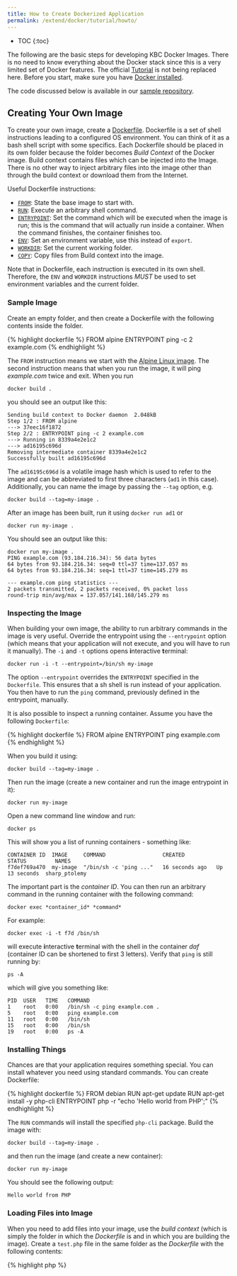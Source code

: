 ```yaml
---
title: How to Create Dockerized Application
permalink: /extend/docker/tutorial/howto/
---
```


* TOC
{:toc}

The following are the basic steps for developing KBC Docker Images. There is no need to know everything about the Docker stack since this is a very limited set of Docker features.
The official [Tutorial](https://docs.docker.com/get-started/) is not being replaced here.
Before you start, make sure you have [Docker installed](/extend/docker/tutorial/setup/).

The code discussed below is available in our [sample repository](https://github.com/keboola/docs-docker-example-image).

## Creating Your Own Image
To create your own image, create a [Dockerfile](https://docs.docker.com/engine/reference/builder/).
Dockerfile is a set of shell instructions leading to a configured OS environment. You can think of it as a
bash shell script with some specifics. Each Dockerfile should be placed in its own folder because the folder
becomes *Build Context* of the Docker image. Build context contains files which can be injected into the
Image. There is no other way to inject arbitrary files into the image other than through the build
context or download them from the Internet.

Useful Dockerfile instructions:

- [`FROM`](https://docs.docker.com/engine/reference/builder/#from): State the base image to start with.
- [`RUN`](https://docs.docker.com/engine/reference/builder/#run): Execute an arbitrary shell command.
- [`ENTRYPOINT`](https://docs.docker.com/engine/reference/builder/#entrypoint): Set the command which
will be executed when the image is run; this is the command that will actually run inside a container.
When the command finishes, the container finishes too.
- [`ENV`](https://docs.docker.com/engine/reference/builder/#env): Set an environment variable, use this instead of `export`.
- [`WORKDIR`](https://docs.docker.com/engine/reference/builder/#workdir): Set the current working folder.
- [`COPY`](https://docs.docker.com/engine/reference/builder/#copy): Copy files from Build context into the image.

Note that in Dockerfile, each instruction is executed in its own shell. Therefore, the
`ENV` and `WORKDIR` instructions *MUST* be used to set environment variables and the current folder.

### Sample Image
Create an empty folder, and then create a Dockerfile with the following contents inside the folder.

{% highlight dockerfile %}
FROM alpine
ENTRYPOINT ping -c 2 example.com
{% endhighlight %}

The `FROM` instruction means we start with the [Alpine Linux image](https://hub.docker.com/_/alpine/).
The second instruction means that when you run the image, it will ping _example.com_ twice and exit.
When you run

    docker build .

you should see an output like this:

    Sending build context to Docker daemon  2.048kB
    Step 1/2 : FROM alpine
    ---> 37eec16f1872
    Step 2/2 : ENTRYPOINT ping -c 2 example.com
    ---> Running in 8339a4e2e1c2
    ---> ad16195c696d
    Removing intermediate container 8339a4e2e1c2
    Successfully built ad16195c696d

The `ad16195c696d` is a volatile image hash which is used to refer to the image and can be abbreviated to first three
characters (`ad1` in this case).
Additionally, you can name the image by passing the `--tag` option, e.g.

    docker build --tag=my-image .

After an image has been built, run it using `docker run ad1` or

    docker run my-image .

You should see an output like this:

    docker run my-image .
    PING example.com (93.184.216.34): 56 data bytes
    64 bytes from 93.184.216.34: seq=0 ttl=37 time=137.057 ms
    64 bytes from 93.184.216.34: seq=1 ttl=37 time=145.279 ms

    --- example.com ping statistics ---
    2 packets transmitted, 2 packets received, 0% packet loss
    round-trip min/avg/max = 137.057/141.168/145.279 ms

### Inspecting the Image
When building your own image, the ability to run arbitrary commands in the image is very useful. Override the entrypoint using the `--entrypoint`
option (which means that your application will not execute, and you will have to run it manually). The `-i` and `-t`
options opens **i**nteractive **t**erminal:

    docker run -i -t --entrypoint=/bin/sh my-image

The option `--entrypoint` overrides the `ENTRYPOINT` specified in the `Dockerfile`. This ensures that a
sh shell is run instead of your application. You then have to run the `ping` command, previously defined in the entrypoint, manually.

It is also possible to inspect a running container. Assume you have the following `Dockerfile`:

{% highlight dockerfile %}
FROM alpine
ENTRYPOINT ping example.com
{% endhighlight %}

When you build it using:

    docker build --tag=my-image .

Then run the image (create a new container and run the image entrypoint in it):

    docker run my-image

Open a new command line window and run:

    docker ps

This will show you a list of running containers - something like:

    CONTAINER ID  IMAGE     COMMAND                  CREATED          STATUS         NAMES
    f7def769a470  my-image  "/bin/sh -c 'ping ..."   16 seconds ago   Up 13 seconds  sharp_ptolemy

The important part is the *container ID*. You can then run an arbitrary command in the running container with
the following command:

    docker exec *container_id* *command*

For example:

    docker exec -i -t f7d /bin/sh

will execute **i**nteractive **t**erminal with the shell in the container *daf* (container ID can
be shortened to first 3 letters). Verify that `ping` is still running by:

    ps -A

which will give you something like:

    PID  USER   TIME   COMMAND
    1    root   0:00   /bin/sh -c ping example.com .
    5    root   0:00   ping example.com
    11   root   0:00   /bin/sh
    15   root   0:00   /bin/sh
    19   root   0:00   ps -A

### Installing Things
Chances are that your application requires something special. You can install whatever you need
using standard commands. You can create Dockerfile:

{% highlight dockerfile %}
FROM debian
RUN apt-get update
RUN apt-get install -y php-cli
ENTRYPOINT php -r "echo 'Hello world from PHP';"
{% endhighlight %}

The `RUN` commands will install the specified `php-cli` package. Build the image with:

    docker build --tag=my-image .

and then run the image (and create a new container):

    docker run my-image

You should see the following output:

    Hello world from PHP


### Loading Files into Image
When you need to add files into your image, use the *build context* (which is simply
the folder in which the *Dockerfile* is and in which you are building the image). Create a `test.php`
file in the same folder as the *Dockerfile* with the following contents:

{% highlight php %}
<?php

echo "Hello world from PHP file";
{% endhighlight %}

Then change the Dockerfile to:

{% highlight dockerfile %}
FROM debian
RUN apt-get update
RUN apt-get install -y php-cli
ENTRYPOINT php -r "echo 'Hello world from PHP';"
COPY . /code/
ENTRYPOINT php /code/test.php
{% endhighlight %}

The `COPY` command copies the entire contents of the folder with Dockerfile into the `/code/`
folder inside the image. The `ENTRYPOINT` command then simply executes the file when the image
is run. When you `docker build` and `docker run` the image, you will receive:

    Hello world from PHP file

## Dockerfile Gotchas
- Make absolutely sure that the *Dockerfile* script requires no interaction.
- Each Dockerfile instruction runs in its own shell and there is no state maintained between them.
This means that, for instance, having `RUN export foo=bar` makes no sense. Use `ENV foo=bar` instruction
to create environment variables.
- When you look at the [existing Dockerfiles](https://github.com/keboola/docker-custom-python/blob/master/Dockerfile),
you will realize that commands are squashed together
to a [single instruction](https://github.com/keboola/docker-custom-python/blob/master/Dockerfile#L6). This is
because each instruction creates a *layer* and there is a limited number of layers (layers are counted for the base
images too). However, this approach makes debugging more complicated. So, you better start with having

{% highlight dockerfile %}
RUN instruction1
RUN instruction2
{% endhighlight %}

and only once you are sure the image builds correctly and you are happy with the result, change this to:

{% highlight dockerfile %}
RUN instruction1 \
    && instruction2
{% endhighlight %}

- When you refer to files on the Internet, make sure they are available publicly, so that the image can be
rebuilt by a Docker registry.
- Be careful about storing private things in the image (like credentials or keys); they will remain in
the image unless you delete them.
- Be sure to delete temporary files, as they bloat the image. That's why we add `rm -rf /var/lib/apt/lists/*` everywhere.
- Consult
the [Dockerfile Best Practices](https://docs.docker.com/engine/userguide/eng-image/dockerfile_best-practices/)
for more detailed information.

Now that you are able to create dockerized applications, get yourself familiar with the
[Docker registry](/extend/docker/tutorial/registry/).
